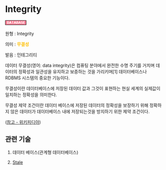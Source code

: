 # Integrity
![Database](../2TAT1C/Label_Database.png)

원형 : Integrity

의미  : <span style="color:#FFBF00; font-weight:bold;">무결성</span>

발음 : 인테그리티

데이터 무결성(영어: data integrity)은 컴퓨팅 분야에서 완전한 수명 주기를 거치며 데이터의 정확성과 일관성을 유지하고 보증하는 것을 가리키며[1] 데이터베이스나 RDBMS 시스템의 중요한 기능이다.

무결성이란 데이터베이스에 저장된 데이터 값과 그것이 표현하는 현실 세계의 실제값이 일치하는 정확성을 의미한다.

무결성 제약 조건이란 데이터 베이스에 저장된 데이터의 정확성을 보장하기 위해 정확하지 않은 데이터가 데이터베이스 내에 저장되는것을 방지하기 위한 제약 조건이다.

([참고 - 위키피디아](https://ko.wikipedia.org/wiki/%EB%8D%B0%EC%9D%B4%ED%84%B0_%EB%AC%B4%EA%B2%B0%EC%84%B1))

## 관련 기술
1. 데이터 베이스(관계형 데이터베이스)

2. [Stale](https://github.com/MoonSupport/DICTIONARY/blob/master/S/Stale.md)